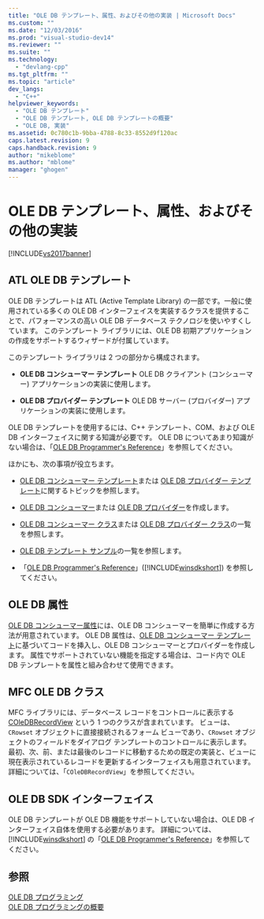 ```yaml
---
title: "OLE DB テンプレート、属性、およびその他の実装 | Microsoft Docs"
ms.custom: ""
ms.date: "12/03/2016"
ms.prod: "visual-studio-dev14"
ms.reviewer: ""
ms.suite: ""
ms.technology: 
  - "devlang-cpp"
ms.tgt_pltfrm: ""
ms.topic: "article"
dev_langs: 
  - "C++"
helpviewer_keywords: 
  - "OLE DB テンプレート"
  - "OLE DB テンプレート, OLE DB テンプレートの概要"
  - "OLE DB, 実装"
ms.assetid: 0c780c1b-9bba-4788-8c33-8552d9f120ac
caps.latest.revision: 9
caps.handback.revision: 9
author: "mikeblome"
ms.author: "mblome"
manager: "ghogen"
---
```

# OLE DB テンプレート、属性、およびその他の実装
[!INCLUDE[vs2017banner](../../assembler/inline/includes/vs2017banner.md)]

## ATL OLE DB テンプレート  
 OLE DB テンプレートは ATL \(Active Template Library\) の一部です。一般に使用されている多くの OLE DB インターフェイスを実装するクラスを提供することで、パフォーマンスの高い OLE DB データベース テクノロジを使いやすくしています。  このテンプレート ライブラリには、OLE DB 初期アプリケーションの作成をサポートするウィザードが付属しています。  
  
 このテンプレート ライブラリは 2 つの部分から構成されます。  
  
-   **OLE DB コンシューマー テンプレート** OLE DB クライアント \(コンシューマー\) アプリケーションの実装に使用します。  
  
-   **OLE DB プロバイダー テンプレート** OLE DB サーバー \(プロバイダー\) アプリケーションの実装に使用します。  
  
 OLE DB テンプレートを使用するには、C\+\+ テンプレート、COM、および OLE DB インターフェイスに関する知識が必要です。  OLE DB についてあまり知識がない場合は、「[OLE DB Programmer's Reference](https://msdn.microsoft.com/en-us/library/ms713643.aspx)」を参照してください。  
  
 ほかにも、次の事項が役立ちます。  
  
-   [OLE DB コンシューマー テンプレート](../../data/oledb/ole-db-consumer-templates-cpp.md)または [OLE DB プロバイダー テンプレート](../../data/oledb/ole-db-provider-templates-cpp.md)に関するトピックを参照します。  
  
-   [OLE DB コンシューマー](../../data/oledb/creating-an-ole-db-consumer.md)または [OLE DB プロバイダー](../../data/oledb/creating-an-ole-db-provider.md)を作成します。  
  
-   [OLE DB コンシューマー クラス](../../data/oledb/ole-db-consumer-templates-reference.md)または [OLE DB プロバイダー クラス](../../data/oledb/ole-db-provider-templates-reference.md)の一覧を参照します。  
  
-   [OLE DB テンプレート サンプル](http://msdn.microsoft.com/ja-jp/08958863-0b5f-41ad-ae99-fca7440c553c)の一覧を参照します。  
  
-   「[OLE DB Programmer's Reference](https://msdn.microsoft.com/en-us/library/ms713643.aspx)」\([!INCLUDE[winsdkshort](../../atl/reference/includes/winsdkshort_md.md)]\) を参照してください。  
  
## OLE DB 属性  
 [OLE DB コンシューマー属性](../../windows/ole-db-consumer-attributes.md)には、OLE DB コンシューマーを簡単に作成する方法が用意されています。  OLE DB 属性は、[OLE DB コンシューマー テンプレート](../../data/oledb/ole-db-consumer-templates-reference.md)に基づいてコードを挿入し、OLE DB コンシューマーとプロバイダーを作成します。  属性でサポートされていない機能を指定する場合は、コード内で OLE DB テンプレートを属性と組み合わせて使用できます。  
  
## MFC OLE DB クラス  
 MFC ライブラリには、データベース レコードをコントロールに表示する [COleDBRecordView](../../mfc/reference/coledbrecordview-class.md) という 1 つのクラスが含まれています。  ビューは、`CRowset` オブジェクトに直接接続されるフォーム ビューであり、`CRowset` オブジェクトのフィールドをダイアログ テンプレートのコントロールに表示します。  最初、次、前、または最後のレコードに移動するための既定の実装と、ビューに現在表示されているレコードを更新するインターフェイスも用意されています。  詳細については、「`COleDBRecordView`」を参照してください。  
  
## OLE DB SDK インターフェイス  
 OLE DB テンプレートが OLE DB 機能をサポートしていない場合は、OLE DB インターフェイス自体を使用する必要があります。  詳細については、[!INCLUDE[winsdkshort](../../atl/reference/includes/winsdkshort_md.md)] の「[OLE DB Programmer's Reference](https://msdn.microsoft.com/en-us/library/ms713643.aspx)」を参照してください。  
  
## 参照  
 [OLE DB プログラミング](../../data/oledb/ole-db-programming.md)   
 [OLE DB プログラミングの概要](../../data/oledb/ole-db-programming-overview.md)